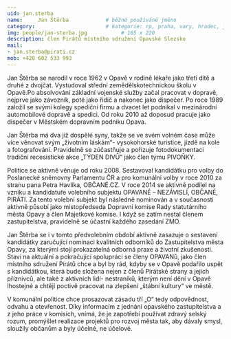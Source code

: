 ```yaml
---
uid: jan.sterba
name:     Jan Štěrba      		# běžně používáné jméno
category:                 		# kategorie: rp, praha, vary, hradec, jmk, senat
img: people/jan-sterba.jpg           # 165 x 220
description: člen Pirátů místního sdružení Opavské Slezsko
mail:
- jan.sterba@pirati.cz
mob: +420 602 533 993	
---
```

Jan Štěrba se narodil v roce 1962 v Opavě v rodině lékaře jako třetí dítě a druhé z dvojčat.
Vystudoval střední zemědělskotechnickou školu v Opavě.Po absolvování základní vojenské služby začal pracovat v dopravě, nejprve jako závozník, poté jako řidič a nakonec jako dispečer. Po roce 1989 založil se svými kolegy spediční firmu a dvacet let podnikal v mezinárodní automobilové dopravě a spedici. Od roku 2010 až doposud pracuje jako dispečer v Městském dopravním podniku Opava.

Jan Štěrba má dva již dospělé syny, takže se ve svém volném čase může více věnovat svým „životním láskám“- vysokohorské turistice, jízdě na kole a fotografování. Pravidelně se zúčastňuje a pořizuje fotodokumentaci tradiční recesistické akce „TÝDEN DIVŮ“ jako člen týmu PIVOŇKY.

 Politice se aktivně věnuje od roku 2008. Sestavoval kandidátku pro volby do Poslanecké sněmovny Parlamentu ČR a pro komunální volby v roce 2010 za stranu pana Petra Havlíka, OBČANÉ.CZ. V roce 2014 se aktivně podílel na vzniku a kandidatuře volebního subjektu OPAVANÉ – NEZÁVISLÍ, OBČANÉ, PIRÁTI. Za tento volební subjekt byl následně nominován a v současnosti aktivně působí jako místopředseda Dopravní komise Rady statutárního města Opavy a člen Majetkové komise. I když se zatím nestal členem zastupitelstva, pravidelně se účastní každého zasedání ZMO.
 
Jan Štěrba se i v tomto předvolebním období aktivně zasazuje o sestavení kandidátky zaručující nominaci kvalitních odborníků do Zastupitelstva města Opavy, za kterými stojí prokazatelná odborná praxe a životní zkušenosti. Staví na aktuální a pokračující spolupráci se členy OPAVANů, jako člen místního sdružení Pirátů chce a byl by rád, kdyby se v Opavě podařilo uspět s kandidátkou, která bude složena nejen z členů Pirátské strany a jejich příznivců, ale také z aktivních lidí- nestraníků, kterým není dění v Opavě lhostejné a chtějí poctivě pracovat na zlepšení „štábní kultury“ ve městě. 

V komunální politice chce prosazovat zásadu tří „O“ tedy odpovědnost, odvahu a otevřenost. Díky informacím z jednání opavského zastupitelstva a z jeho práce v komisích, vnímá, že je zapotřebí používat zdravý selský rozum, promýšlet realizace projektů pro rozvoj města tak, aby dávaly smysl, sloužily občanům a byly účelné, ne účelové. 
